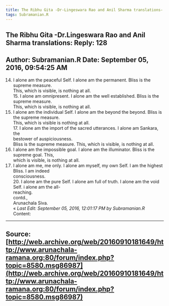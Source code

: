 ```yaml
--- 
title: The Ribhu Gita -Dr-Lingeswara Rao and Anil Sharma translations- Reply- 128   
tags: Subramanian.R  
---  
```

##  The Ribhu Gita -Dr.Lingeswara Rao and Anil Sharma translations: Reply: 128  
Author: Subramanian.R       Date: September 05, 2016, 09:54:25 AM  
---  
14. I alone am the peaceful Self. I alone am the permanent. Bliss is the supreme measure.   
This, which is visible, is nothing at all.   
15\. I alone am omnipresent. I alone am the well established. Bliss is the  
supreme measure.   
This, which is visible, is nothing at all.   
16. I alone am the individual Self. I alone am the beyond the beyond. Bliss is the supreme measure.   
This, which is visible is nothing at all.   
17\. I alone am the import of the sacred utterances. I alone am Sankara, the  
bestower of auspiciousness.   
Bliss is the supreme measure. This, which is visible, is nothing at all.   
18. I alone am the impossible goal. I alone am the illuminator. Bliss is the supreme goal. This,   
which is visible, is nothing at all.   
19. I alone am me, me only. I alone am myself, my own Self. I am the highest Bliss. I am indeed   
consciousness.   
20\. I alone am the pure Self. I alone am full of truth. I alone am the void  
Self. i alone am the all-   
reaching.   
contd.,   
Arunachala Siva.   
« _Last Edit: September 05, 2016, 12:01:17 PM by Subramanian.R_  
Content:
 ---  
Source:[http://web.archive.org/web/20160910181649/http://www.arunachala-ramana.org:80/forum/index.php?topic=8580.msg86987](http://web.archive.org/web/20160910181649/http://www.arunachala-ramana.org:80/forum/index.php?topic=8580.msg86987)   
---  


